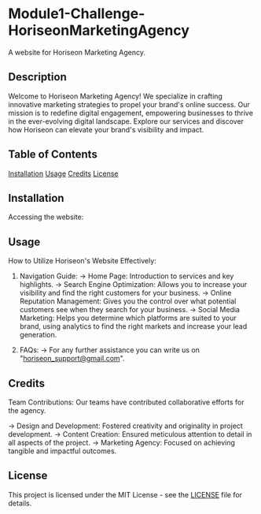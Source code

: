 # Module1-Challenge-HoriseonMarketingAgency

A website for Horiseon Marketing Agency.

## Description

Welcome to Horiseon Marketing Agency! We specialize in crafting innovative marketing strategies to propel your brand's online success. Our mission is to redefine digital engagement, empowering businesses to thrive in the ever-evolving digital landscape. Explore our services and discover how Horiseon can elevate your brand's visibility and impact.

## Table of Contents

[Installation](#installation)
[Usage](#usage)
[Credits](#credits)
[License](#license)

## Installation

Accessing the website:

## Usage

How to Utilize Horiseon's Website Effectively:

1. Navigation Guide:
   -> Home Page: Introduction to services and key highlights.
   -> Search Engine Optimization: Allows you to increase your visibility and find the right customers for your business.
   -> Online Reputation Management: Gives you the control over what potential customers see when they search for your business.
   -> Social Media Marketing: Helps you determine which platforms are suited to your brand, using analytics to find the right markets and increase your lead generation.

2. FAQs:
   -> For any further assistance you can write us on "horiseon_support@gmail.com".

## Credits

Team Contributions: Our teams have contributed collaborative efforts for the agency.

-> Design and Development: Fostered creativity and originality in project development.
-> Content Creation: Ensured meticulous attention to detail in all aspects of the project.
-> Marketing Agency: Focused on achieving tangible and impactful outcomes.

## License

This project is licensed under the MIT License - see the [LICENSE](./LICENSE) file for details.
